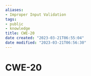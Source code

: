 ```yaml
---
aliases: 
- Improper Input Validation
tags: 
- public
- knowledge
title: CWE-20
date created: "2023-03-21T06:55:04"
date modified: "2023-03-21T06:56:30"
---
```


# CWE-20
